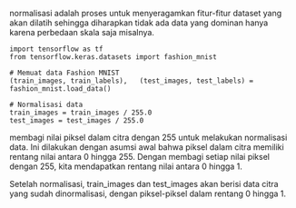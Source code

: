 normalisasi adalah proses untuk menyeragamkan fitur-fitur dataset yang akan dilatih sehingga diharapkan tidak ada data yang dominan hanya karena perbedaan skala saja misalnya. 

	import tensorflow as tf
	from tensorflow.keras.datasets import fashion_mnist

	# Memuat data Fashion MNIST
	(train_images, train_labels), 	(test_images, test_labels) = fashion_mnist.load_data()

	# Normalisasi data
	train_images = train_images / 255.0
	test_images = test_images / 255.0
	
membagi nilai piksel dalam citra dengan 255 untuk melakukan normalisasi data. Ini dilakukan dengan asumsi awal bahwa piksel dalam citra memiliki rentang nilai antara 0 hingga 255. Dengan membagi setiap nilai piksel dengan 255, kita mendapatkan rentang nilai antara 0 hingga 1.	 

Setelah normalisasi, train_images dan test_images akan berisi data citra yang sudah dinormalisasi, dengan piksel-piksel dalam rentang 0 hingga 1.